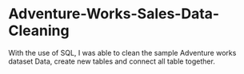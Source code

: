 # Adventure-Works-Sales-Data-Cleaning
With the use of SQL, I was able to clean the sample Adventure works dataset Data, create new tables and connect all table together.
